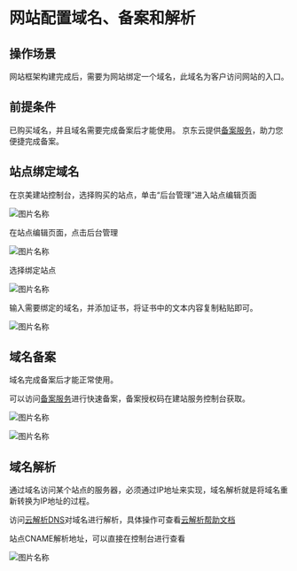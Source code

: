 # 网站配置域名、备案和解析


## 操作场景
网站框架构建完成后，需要为网站绑定一个域名，此域名为客户访问网站的入口。 

## 前提条件
已购买域名，并且域名需要完成备案后才能使用。 京东云提供[备案服务](https://record-console.jdcloud.com)，助力您便捷完成备案。





## 站点绑定域名


在京美建站控制台，选择购买的站点，单击“后台管理”进入站点编辑页面


![图片名称](https://img1.jcloudcs.com/image/docs/site1203-7.png)


在站点编辑页面，点击后台管理


![图片名称](https://img1.jcloudcs.com/image/docs/site1203-9.png)


选择绑定站点


![图片名称](https://img1.jcloudcs.com/image/docs/site1203-10.png)



输入需要绑定的域名，并添加证书，将证书中的文本内容复制粘贴即可。 


![图片名称](https://img1.jcloudcs.com/image/docs/site1203-3.png)


## 域名备案

域名完成备案后才能正常使用。

可以访问[备案服务](https://record-console.jdcloud.com/index)进行快速备案，备案授权码在建站服务控制台获取。

![图片名称](https://img1.jcloudcs.com/image/docs/site-21.png)

![图片名称](https://img1.jcloudcs.com/image/docs/site-22.png)


## 域名解析

通过域名访问某个站点的服务器，必须通过IP地址来实现，域名解析就是将域名重新转换为IP地址的过程。

访问[云解析DNS](https://www.jdcloud.com/cn/products/jd-cloud-dns)对域名进行解析，具体操作可查看[云解析帮助文档](https://docs.jdcloud.com/cn/jd-cloud-dns/product-overview)


站点CNAME解析地址，可以直接在控制台进行查看


![图片名称](https://img1.jcloudcs.com/image/docs/site1203-11.png)






